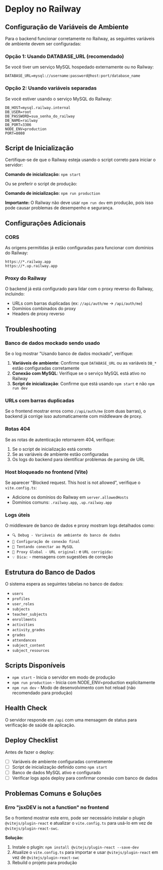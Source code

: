 # Deploy no Railway

## Configuração de Variáveis de Ambiente

Para o backend funcionar corretamente no Railway, as seguintes variáveis de ambiente devem ser configuradas:

### Opção 1: Usando DATABASE_URL (recomendado)
Se você tiver um serviço MySQL hospedado externamente ou no Railway:

```
DATABASE_URL=mysql://username:password@host:port/database_name
```

### Opção 2: Usando variáveis separadas
Se você estiver usando o serviço MySQL do Railway:

```
DB_HOST=mysql.railway.internal
DB_USER=root
DB_PASSWORD=sua_senha_do_railway
DB_NAME=railway
DB_PORT=3306
NODE_ENV=production
PORT=8080
```

## Script de Inicialização

Certifique-se de que o Railway esteja usando o script correto para iniciar o servidor:

**Comando de inicialização:** `npm start`

Ou se preferir o script de produção:

**Comando de inicialização:** `npm run production`

**Importante:** O Railway não deve usar `npm run dev` em produção, pois isso pode causar problemas de desempenho e segurança.

## Configurações Adicionais

### CORS
As origens permitidas já estão configuradas para funcionar com domínios do Railway:

```
https://*.railway.app
https://*.up.railway.app
```

### Proxy do Railway
O backend já está configurado para lidar com o proxy reverso do Railway, incluindo:

- URLs com barras duplicadas (ex: `//api/auth/me` -> `/api/auth/me`)
- Domínios combinados do proxy
- Headers de proxy reverso

## Troubleshooting

### Banco de dados mockado sendo usado
Se o log mostrar "Usando banco de dados mockado", verifique:

1. **Variáveis de ambiente**: Confirme que `DATABASE_URL` ou as variáveis `DB_*` estão configuradas corretamente
2. **Conexão com MySQL**: Verifique se o serviço MySQL está ativo no Railway
3. **Script de inicialização**: Confirme que está usando `npm start` e não `npm run dev`

### URLs com barras duplicadas
Se o frontend mostrar erros como `//api/auth/me` (com duas barras), o backend já corrige isso automaticamente com middleware de proxy.

### Rotas 404
Se as rotas de autenticação retornarem 404, verifique:
1. Se o script de inicialização está correto
2. Se as variáveis de ambiente estão configuradas
3. Os logs do backend para identificar problemas de parsing de URL

### Host bloqueado no frontend (Vite)
Se aparecer "Blocked request. This host is not allowed", verifique o `vite.config.ts`:
- Adicione os domínios do Railway em `server.allowedHosts`
- Domínios comuns: `.railway.app`, `.up.railway.app`

### Logs úteis
O middleware de banco de dados e proxy mostram logs detalhados como:
- `🔍 Debug - Variáveis de ambiente do banco de dados`
- `📡 Configuração de conexão final`
- `🔌 Tentando conectar ao MySQL`
- `🔄 Proxy Global - URL original:` e `URL corrigida:`
- `💡 Dica:` - mensagens com sugestões de correção

## Estrutura do Banco de Dados

O sistema espera as seguintes tabelas no banco de dados:
- `users`
- `profiles`
- `user_roles`
- `subjects`
- `teacher_subjects`
- `enrollments`
- `activities`
- `activity_grades`
- `grades`
- `attendances`
- `subject_content`
- `subject_resources`

## Scripts Disponíveis

- `npm start` - Inicia o servidor em modo de produção
- `npm run production` - Inicia com NODE_ENV=production explicitamente
- `npm run dev` - Modo de desenvolvimento com hot reload (não recomendado para produção)

## Health Check

O servidor responde em `/api` com uma mensagem de status para verificação de saúde da aplicação.

## Deploy Checklist

Antes de fazer o deploy:

- [ ] Variáveis de ambiente configuradas corretamente
- [ ] Script de inicialização definido como `npm start`
- [ ] Banco de dados MySQL ativo e configurado
- [ ] Verificar logs após deploy para confirmar conexão com banco de dados

## Problemas Comuns e Soluções

### Erro "jsxDEV is not a function" no frontend
Se o frontend mostrar este erro, pode ser necessário instalar o plugin `@vitejs/plugin-react` e atualizar o `vite.config.ts` para usá-lo em vez de `@vitejs/plugin-react-swc`.

**Solução:**
1. Instale o plugin: `npm install @vitejs/plugin-react --save-dev`
2. Atualize o `vite.config.ts` para importar e usar `@vitejs/plugin-react` em vez de `@vitejs/plugin-react-swc`
3. Rebuild o projeto para produção
